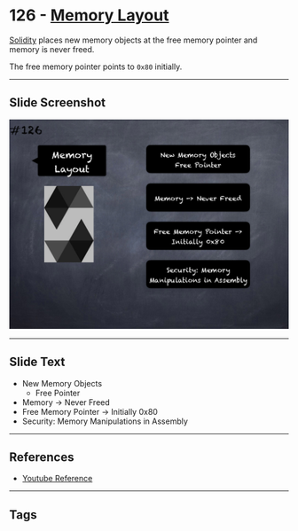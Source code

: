 # 126 - [Memory Layout](Memory%20Layout.md)
[Solidity](../Solidity101/Solidity.md) places new memory objects at the free memory pointer and memory is never freed. 

The free memory pointer points to `0x80` initially.

___
## Slide Screenshot
![126.png](../images/solidity201/126.png)
___
## Slide Text
- New Memory Objects
	- Free Pointer
- Memory -> Never Freed
- Free Memory Pointer -> Initially 0x80
- Security: Memory Manipulations in Assembly
___
## References
- [Youtube Reference](https://youtu.be/TqMIbouwePE?t=562)
___
## Tags